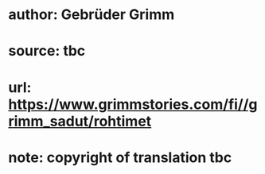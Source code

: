 # author: Gebrüder Grimm
# source: tbc
# url: https://www.grimmstories.com/fi//grimm_sadut/rohtimet
# note: copyright of translation tbc


